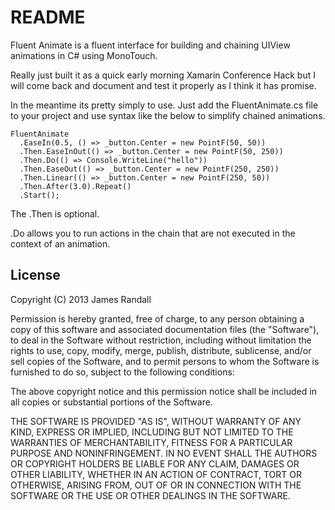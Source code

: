 # README

Fluent Animate is a fluent interface for building and chaining UIView animations in C# using MonoTouch.

Really just built it as a quick early morning Xamarin Conference Hack but I will come back and document and test it properly as I think it has promise.

In the meantime its pretty simply to use. Just add the FluentAnimate.cs file to your project and use syntax like the below to simplify chained animations.

    FluentAnimate
      .EaseIn(0.5, () => _button.Center = new PointF(50, 50))
      .Then.EaseInOut(() => _button.Center = new PointF(50, 250))
	  .Then.Do(() => Console.WriteLine("hello"))
      .Then.EaseOut(() => _button.Center = new PointF(250, 250))
      .Then.Linear(() => _button.Center = new PointF(250, 50))
      .Then.After(3.0).Repeat()
      .Start();

The .Then is optional.

.Do allows you to run actions in the chain that are not executed in the context of an animation.

## License

Copyright (C) 2013 James Randall

Permission is hereby granted, free of charge, to any person obtaining a copy of this software and associated documentation files (the "Software"), to deal in the Software without restriction, including without limitation the rights to use, copy, modify, merge, publish, distribute, sublicense, and/or sell copies of the Software, and to permit persons to whom the Software is furnished to do so, subject to the following conditions:

The above copyright notice and this permission notice shall be included in all copies or substantial portions of the Software.

THE SOFTWARE IS PROVIDED "AS IS", WITHOUT WARRANTY OF ANY KIND, EXPRESS OR IMPLIED, INCLUDING BUT NOT LIMITED TO THE WARRANTIES OF MERCHANTABILITY, FITNESS FOR A PARTICULAR PURPOSE AND NONINFRINGEMENT. IN NO EVENT SHALL THE AUTHORS OR COPYRIGHT HOLDERS BE LIABLE FOR ANY CLAIM, DAMAGES OR OTHER LIABILITY, WHETHER IN AN ACTION OF CONTRACT, TORT OR OTHERWISE, ARISING FROM, OUT OF OR IN CONNECTION WITH THE SOFTWARE OR THE USE OR OTHER DEALINGS IN THE SOFTWARE.